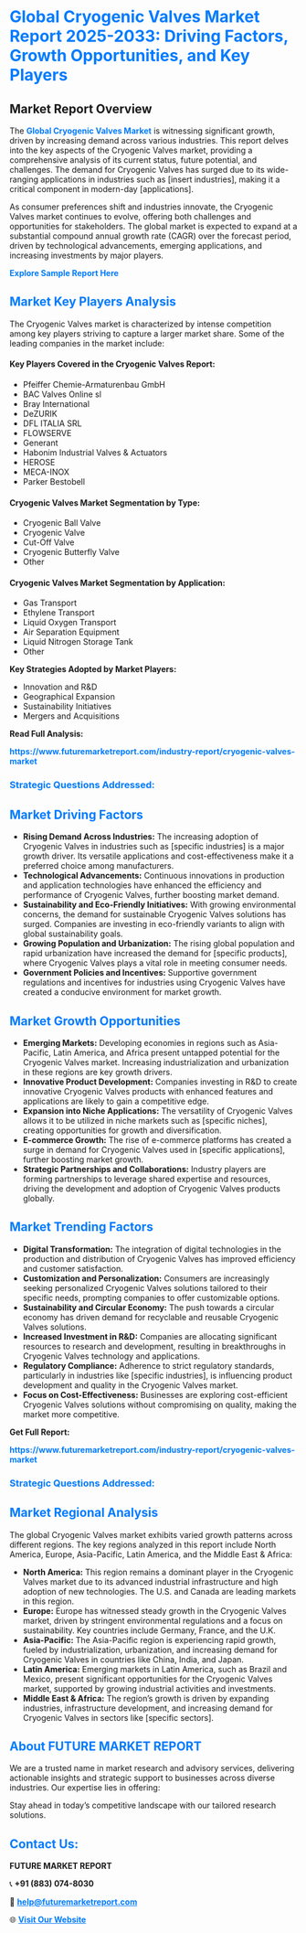 <h1 style="color: #007BFF;">Global Cryogenic Valves Market Report 2025-2033: Driving Factors, Growth Opportunities, and Key Players</h1>

<section id="overview">
<h2>Market Report Overview</h2>
<p>The <a href="https://www.futuremarketreport.com/industry-report/cryogenic-valves-market" style="color: #007BFF; text-decoration: none;"><strong>Global Cryogenic Valves Market</strong></a> is witnessing significant growth, driven by increasing demand across various industries. This report delves into the key aspects of the Cryogenic Valves market, providing a comprehensive analysis of its current status, future potential, and challenges. The demand for Cryogenic Valves has surged due to its wide-ranging applications in industries such as [insert industries], making it a critical component in modern-day [applications].</p>
<p>As consumer preferences shift and industries innovate, the Cryogenic Valves market continues to evolve, offering both challenges and opportunities for stakeholders. The global market is expected to expand at a substantial compound annual growth rate (CAGR) over the forecast period, driven by technological advancements, emerging applications, and increasing investments by major players.</p>
</section>

<section id="overview">
<p><a href="https://www.futuremarketreport.com/request-sample/reportId=87089" style="color: #007BFF; text-decoration: none;"><strong>Explore Sample Report Here</strong></a></p>
</section>

<section id="key-players">
<h2 style="color: #007BFF;">Market Key Players Analysis</h2>
<p>The Cryogenic Valves market is characterized by intense competition among key players striving to capture a larger market share. Some of the leading companies in the market include:</p>
<h4>Key Players Covered in the Cryogenic Valves Report:</h4>
<ul><li>Pfeiffer Chemie-Armaturenbau GmbH</li><li>BAC Valves Online sl</li><li>Bray International</li><li>DeZURIK</li><li>DFL ITALIA SRL</li><li>FLOWSERVE</li><li>Generant</li><li>Habonim Industrial Valves &amp; Actuators</li><li>HEROSE</li><li>MECA-INOX</li><li>Parker Bestobell</li></ul>
<h4>Cryogenic Valves Market Segmentation by Type:</h4>
<ul><li>Cryogenic Ball Valve</li><li>Cryogenic Valve</li><li>Cut-Off Valve</li><li>Cryogenic Butterfly Valve</li><li>Other</li></ul>

<h4>Cryogenic Valves Market Segmentation by Application:</h4>
<ul><li>Gas Transport</li><li>Ethylene Transport</li><li>Liquid Oxygen Transport</li><li>Air Separation Equipment</li><li>Liquid Nitrogen Storage Tank</li><li>Other</li></ul>
<p><strong>Key Strategies Adopted by Market Players:</strong></p>
<ul>
<li>Innovation and R&D</li>
<li>Geographical Expansion</li>
<li>Sustainability Initiatives</li>
<li>Mergers and Acquisitions</li>
</ul>
</section>

<section>
<p><strong>Read Full Analysis: </strong></p><a href="https://www.futuremarketreport.com/industry-report/cryogenic-valves-market" style="color: #007BFF; text-decoration: none;"><strong>https://www.futuremarketreport.com/industry-report/cryogenic-valves-market</strong></a>
<h3 style="color: #007BFF;">Strategic Questions Addressed:</h3>
</section>

<section id="driving-factors">
<h2 style="color: #007BFF;">Market Driving Factors</h2>
<ul>
<li><strong>Rising Demand Across Industries:</strong> The increasing adoption of Cryogenic Valves in industries such as [specific industries] is a major growth driver. Its versatile applications and cost-effectiveness make it a preferred choice among manufacturers.</li>
<li><strong>Technological Advancements:</strong> Continuous innovations in production and application technologies have enhanced the efficiency and performance of Cryogenic Valves, further boosting market demand.</li>
<li><strong>Sustainability and Eco-Friendly Initiatives:</strong> With growing environmental concerns, the demand for sustainable Cryogenic Valves solutions has surged. Companies are investing in eco-friendly variants to align with global sustainability goals.</li>
<li><strong>Growing Population and Urbanization:</strong> The rising global population and rapid urbanization have increased the demand for [specific products], where Cryogenic Valves plays a vital role in meeting consumer needs.</li>
<li><strong>Government Policies and Incentives:</strong> Supportive government regulations and incentives for industries using Cryogenic Valves have created a conducive environment for market growth.</li>
</ul>
</section>

<section id="growth-opportunities">
<h2 style="color: #007BFF;">Market Growth Opportunities</h2>
<ul>
<li><strong>Emerging Markets:</strong> Developing economies in regions such as Asia-Pacific, Latin America, and Africa present untapped potential for the Cryogenic Valves market. Increasing industrialization and urbanization in these regions are key growth drivers.</li>
<li><strong>Innovative Product Development:</strong> Companies investing in R&D to create innovative Cryogenic Valves products with enhanced features and applications are likely to gain a competitive edge.</li>
<li><strong>Expansion into Niche Applications:</strong> The versatility of Cryogenic Valves allows it to be utilized in niche markets such as [specific niches], creating opportunities for growth and diversification.</li>
<li><strong>E-commerce Growth:</strong> The rise of e-commerce platforms has created a surge in demand for Cryogenic Valves used in [specific applications], further boosting market growth.</li>
<li><strong>Strategic Partnerships and Collaborations:</strong> Industry players are forming partnerships to leverage shared expertise and resources, driving the development and adoption of Cryogenic Valves products globally.</li>
</ul>
</section>

<section id="trending-factors">
<h2 style="color: #007BFF;">Market Trending Factors</h2>
<ul>
<li><strong>Digital Transformation:</strong> The integration of digital technologies in the production and distribution of Cryogenic Valves has improved efficiency and customer satisfaction.</li>
<li><strong>Customization and Personalization:</strong> Consumers are increasingly seeking personalized Cryogenic Valves solutions tailored to their specific needs, prompting companies to offer customizable options.</li>
<li><strong>Sustainability and Circular Economy:</strong> The push towards a circular economy has driven demand for recyclable and reusable Cryogenic Valves solutions.</li>
<li><strong>Increased Investment in R&D:</strong> Companies are allocating significant resources to research and development, resulting in breakthroughs in Cryogenic Valves technology and applications.</li>
<li><strong>Regulatory Compliance:</strong> Adherence to strict regulatory standards, particularly in industries like [specific industries], is influencing product development and quality in the Cryogenic Valves market.</li>
<li><strong>Focus on Cost-Effectiveness:</strong> Businesses are exploring cost-efficient Cryogenic Valves solutions without compromising on quality, making the market more competitive.</li>
</ul>
</section>

<section>
<p><strong>Get Full Report: </strong></p><a href="https://www.futuremarketreport.com/industry-report/cryogenic-valves-market" style="color: #007BFF; text-decoration: none;"><strong>https://www.futuremarketreport.com/industry-report/cryogenic-valves-market</strong></a>
<h3 style="color: #007BFF;">Strategic Questions Addressed:</h3>
</section>


<section id="regional-analysis">
<h2 style="color: #007BFF;">Market Regional Analysis</h2>
<p>The global Cryogenic Valves market exhibits varied growth patterns across different regions. The key regions analyzed in this report include North America, Europe, Asia-Pacific, Latin America, and the Middle East & Africa:</p>
<ul>
<li><strong>North America:</strong> This region remains a dominant player in the Cryogenic Valves market due to its advanced industrial infrastructure and high adoption of new technologies. The U.S. and Canada are leading markets in this region.</li>
<li><strong>Europe:</strong> Europe has witnessed steady growth in the Cryogenic Valves market, driven by stringent environmental regulations and a focus on sustainability. Key countries include Germany, France, and the U.K.</li>
<li><strong>Asia-Pacific:</strong> The Asia-Pacific region is experiencing rapid growth, fueled by industrialization, urbanization, and increasing demand for Cryogenic Valves in countries like China, India, and Japan.</li>
<li><strong>Latin America:</strong> Emerging markets in Latin America, such as Brazil and Mexico, present significant opportunities for the Cryogenic Valves market, supported by growing industrial activities and investments.</li>
<li><strong>Middle East & Africa:</strong> The region’s growth is driven by expanding industries, infrastructure development, and increasing demand for Cryogenic Valves in sectors like [specific sectors].</li>
</ul>
</section>

<footer>
<h2 style="color: #007BFF;">About FUTURE MARKET REPORT</h2>
<p>We are a trusted name in market research and advisory services, delivering actionable insights and strategic support to businesses across diverse industries. Our expertise lies in offering:</p>

<p>Stay ahead in today’s competitive landscape with our tailored research solutions.</p>

<h2 style="color: #007BFF;">Contact Us:</h2>
<p><strong>FUTURE MARKET REPORT</strong></p>
<p>📞 <strong>+91 (883) 074-8030</strong></p>
<p>📧 <strong><a href="mailto:help@futuremarketreport.com" style="color: #007BFF;">help@futuremarketreport.com</a></strong></p>
<p>🌐 <strong><a href="https://www.futuremarketreport.com/" style="color: #007BFF;">Visit Our Website</a></strong></p>
</footer>